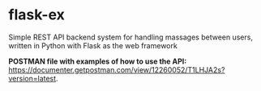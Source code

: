 # flask-ex

Simple REST API backend system for handling massages between users, written in Python with Flask as the web framework</br>

**POSTMAN file with examples of how to use the API:** <br/>
https://documenter.getpostman.com/view/12260052/T1LHJA2s?version=latest.
